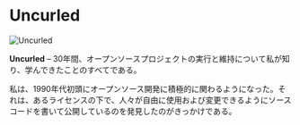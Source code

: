 # Uncurled

![Uncurled](uncurled.jpg)

**Uncurled** – 30年間、オープンソースプロジェクトの実行と維持について私が知り、学んできたことのすべてである。

私は、1990年代初頭にオープンソース開発に積極的に関わるようになった。それは、あるライセンスの下で、人々が自由に使用および変更できるようにソースコードを書いて公開しているのを発見したのがきっかけである。 
